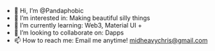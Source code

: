 - 👋 Hi, I’m @Pandaphobic
- 👀 I’m interested in: Making beautiful silly things
- 🌱 I’m currently learning: Web3, Material UI + 
- 💞️ I’m looking to collaborate on: Dapps
- 📫 How to reach me: Email me anytime! midheavychris@gmail.com

